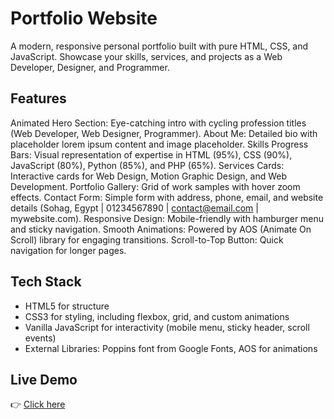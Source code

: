 # Portfolio Website

A modern, responsive personal portfolio built with pure HTML, CSS, and JavaScript. Showcase your skills, services, and projects as a Web Developer, Designer, and Programmer.

## Features
Animated Hero Section: Eye-catching intro with cycling profession titles (Web Developer, Web Designer, Programmer).
About Me: Detailed bio with placeholder lorem ipsum content and image placeholder.
Skills Progress Bars: Visual representation of expertise in HTML (95%), CSS (90%), JavaScript (80%), Python (85%), and PHP (65%).
Services Cards: Interactive cards for Web Design, Motion Graphic Design, and Web Development.
Portfolio Gallery: Grid of work samples with hover zoom effects.
Contact Form: Simple form with address, phone, email, and website details (Sohag, Egypt | 01234567890 | contact@email.com | mywebsite.com).
Responsive Design: Mobile-friendly with hamburger menu and sticky navigation.
Smooth Animations: Powered by AOS (Animate On Scroll) library for engaging transitions.
Scroll-to-Top Button: Quick navigation for longer pages.

## Tech Stack
- HTML5 for structure
- CSS3 for styling, including flexbox, grid, and custom animations
- Vanilla JavaScript for interactivity (mobile menu, sticky header, scroll events)
- External Libraries: Poppins font from Google Fonts, AOS for animations

## Live Demo
👉 [Click here](https://mohamedashraf011.github.io/Portfolio1/)
